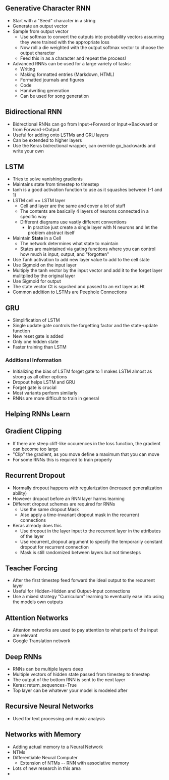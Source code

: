 ## Generative Character RNN

* Start with a "Seed" character in a string
* Generate an output vector
* Sample from output vector
	* Use softmax to convert the outputs into probability vectors assuming they were trained with the appropriate loss
	* Now roll a die weighted with the output softmax vector to choose the output character
	* Feed this in as a character and repeat the process!
* Advanced RNNs can be used for a large variety of tasks:
	* Writing
	* Making formatted entries (Markdown, HTML)
	* Formatted journals and figures
	* Code
	* Handwriting generation
	* Can be used for song generation

## Bidirectional RNN

* Bidrectional RNNs can go from Input->Forward or Input->Backward or from Forward->Output
* Useful for adding onto LSTMs and GRU layers
* Can be extended to higher layers
* Use the Keras bidrectional wrapper, can override go_backwards and write your own

## LSTM

* Tries to solve vanishing gradients
* Maintains state from timestep to timestep
* tanh is a good activation function to use as it squashes between (-1 and 1)
* LSTM cell == LSTM layer
	* Cell and layer are the same and cover a lot of stuff
	* The contents are basically 4 layers of neurons connected in a specific way
	* Different diagrams use vastly different conventions
		* In practice just create a single layer with N neurons and let the problem abstract itself
* Maintain **State** in a Cell
	* The network determines what state to maintain
	* States are maintained via gating functions where you can control how much is input, output, and "forgotten"
* Use Tanh activation to add new layer value to add to the cell state
* Use Sigmoid on the input layer
* Multiply the tanh vector by the input vector and add it to the forget layer mulitplied by the original layer
* Use Sigmoid for output
* The state vector Ct is squshed and passed to an ext layer as Ht
* Common addition to LSTMs are Peephole Connections
## GRU

* Simplification of LSTM
* Single update gate controls the forgetting factor and the state-update function
* New reset gate is added
* Only one hidden state
* Faster training than LSTM

### Additional Information

* Initializing the bias of LSTM forget gate to 1 makes LSTM almost as strong as all other options
* Dropout helps LSTM and GRU
* Forget gate is crucial
* Most variants perform similarly
* RNNs are more difficult to train in general

## Helping RNNs Learn

## Gradient Clipping

* If there are steep cliff-like occurences in the loss function, the gradient can become too large
* "Clip" the gradient, as you move define a maximum that you can move
* For some RNNs this is required to train properly

## Recurrent Dropout

* Normally dropout happens with regularization (increased generalization ability)
* However dropout before an RNN layer harms learning
* Different dropout schemes are required for RNNs
	* Use the same dropout Mask
	* Also apply a time-invariant dropout mask in the recurrent connections
* Keras already does this
	* Use dropout in the layer input to the recurrent layer in the attributes of the layer
	* Use recurrent_dropout argument to specify the temporarily constant dropout for recurrent connection
	* Mask is still randomized between layers but not timesteps
## Teacher Forcing

* After the first timestep feed forward the ideal output to the recurrent layer
* Useful for Hidden-Hidden and Output-Input connections
* Use a mixed strategy "Curriculum" learning to eventually ease into using the models own outputs

## Attention Networks

* Attenton networks are used to pay attention to what parts of the input are relevant
* Google Translation network

## Deep RNNs

* RNNs can be multiple layers deep
* Multiple vectors of hidden state passed from timestep to timestep
* The output of the bottom RNN is sent to the next layer
* Keras: return_sequences=True
* Top layer can be whatever your model is modeled after

## Recursive Neural Networks

* Used for text processing and music analysis

## Networks with Memory

* Adding actual memory to a Neural Network
* NTMs
* Differentiable Neural Computer
	* Extension of NTMs -- RNN with associative memory
* Lots of new research in this area
* 